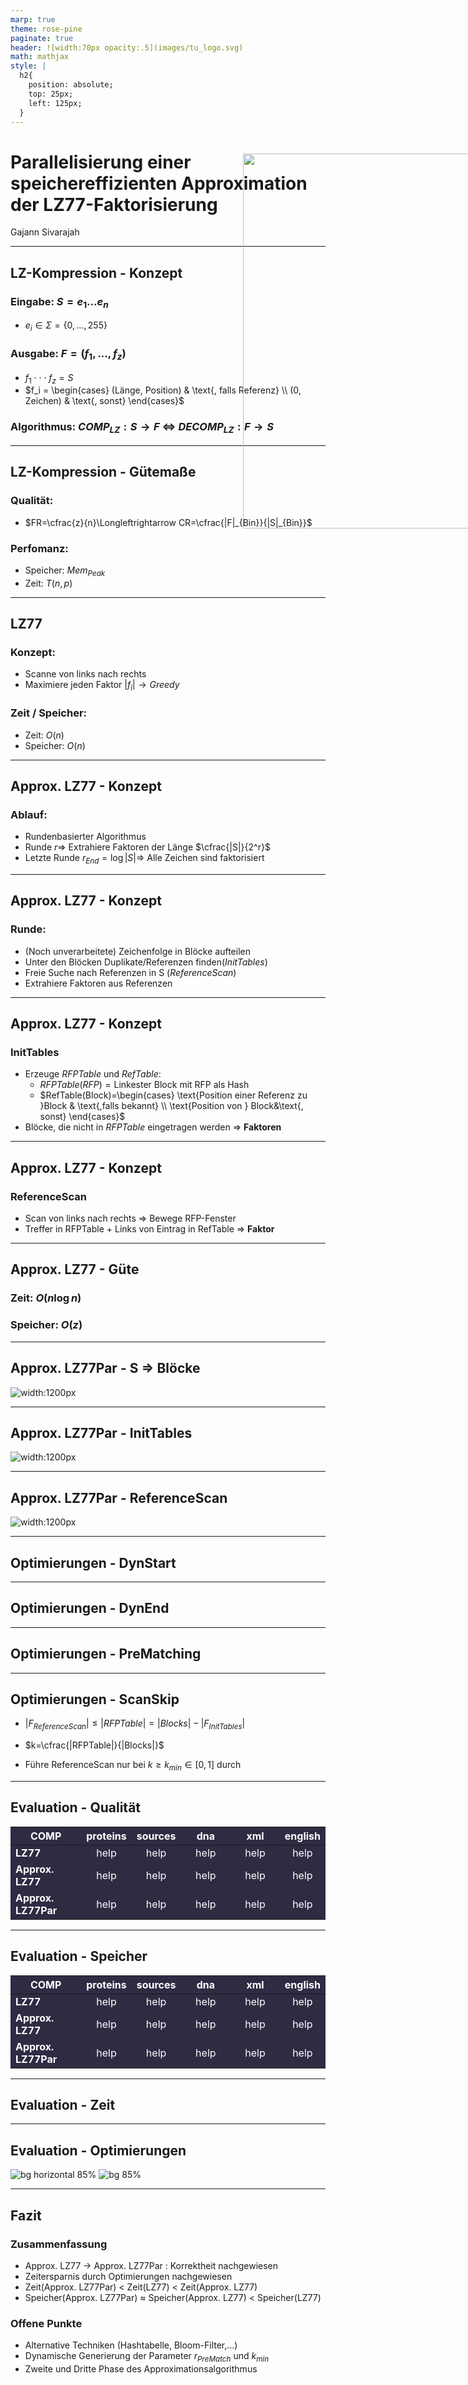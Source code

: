 ```yaml
---
marp: true
theme: rose-pine
paginate: true
header: ![width:70px opacity:.5](images/tu_logo.svg)
math: mathjax
style: |
  h2{
    position: absolute;
    top: 25px;
    left: 125px;
  }
---
```


<!-- _paginate: skip -->

# Parallelisierung einer speichereffizienten Approximation der LZ77-Faktorisierung

Gajann Sivarajah

---

<!-- footer: Gajann Sivarajah-->

## LZ-Kompression - Konzept
### Eingabe: $S=e_1...e_n$
- $e_i\in\Sigma =\{0,...,255\}$
### Ausgabe: $F=(f_1,...,f_z)$
- $f_1\cdot\cdot\cdot f_z=S$
- $f_i = \begin{cases}
(Länge, Position) & \text{, falls Referenz} \\
(0, Zeichen) & \text{, sonst}
\end{cases}$

### Algorithmus: $COMP_{LZ}:S\rightarrow F$ $\Longleftrightarrow$ $DECOMP_{LZ}:F\rightarrow S$
---

## LZ-Kompression - Gütemaße

<style scoped>
img[src="images/scale.svg"]{
  position: absolute;
  top: 300px;
  left: 600px;
  width:600px;
}
</style>

### Qualität:
- $FR=\cfrac{z}{n}\Longleftrightarrow CR=\cfrac{|F|_{Bin}}{|S|_{Bin}}$

### Perfomanz:
- Speicher: $Mem_{Peak}$
- Zeit: $T(n, p)$

![](images/scale.svg)

---

## LZ77

### Konzept:
- Scanne von links nach rechts
- Maximiere jeden Faktor $|f_i|\rightarrow Greedy$

### Zeit / Speicher:
- Zeit: $O(n)$
- Speicher: $O(n)$

---

## Approx. LZ77 - Konzept

### Ablauf:
- Rundenbasierter Algorithmus
- Runde $r\Rightarrow$ Extrahiere Faktoren der Länge $\cfrac{|S|}{2^r}$
- Letzte Runde $r_{End}=\log{|S|}\Rightarrow$ Alle Zeichen sind faktorisiert

---

## Approx. LZ77 - Konzept
### Runde:
- (Noch unverarbeitete) Zeichenfolge in Blöcke aufteilen
- Unter den Blöcken Duplikate/Referenzen finden($InitTables$)
- Freie Suche nach Referenzen in S ($ReferenceScan$)
- Extrahiere Faktoren aus Referenzen

---

## Approx. LZ77 - Konzept
### InitTables
- Erzeuge $RFPTable$ und $RefTable$:
    - $RFPTable(RFP)=\text{Linkester Block mit RFP als Hash}$
    - $RefTable(Block)=\begin{cases}
    \text{Position einer Referenz zu }Block & \text{,falls bekannt} \\
    \text{Position von } Block&\text{, sonst}
     \end{cases}$
- Blöcke, die nicht in $RFPTable$ eingetragen werden $\Rightarrow$ **Faktoren**

---

## Approx. LZ77 - Konzept
### ReferenceScan
- Scan von links nach rechts $\Rightarrow$ Bewege RFP-Fenster
- Treffer in RFPTable + Links von Eintrag in RefTable $\Rightarrow$ **Faktor**

---

## Approx. LZ77 - Güte
### Zeit: $O(n\log{n})$
### Speicher: $O(z)$

---

## Approx. LZ77Par - S $\Rightarrow$ Blöcke
![width:1200px](images/parallel_initnodes.svg)

---

## Approx. LZ77Par - InitTables
![width:1200px](images/parallel_inittables.svg)


---

## Approx. LZ77Par - ReferenceScan
![width:1200px](images/parallel_referencescan.svg)

---

## Optimierungen - DynStart


---

## Optimierungen - DynEnd

---

## Optimierungen - PreMatching

---

## Optimierungen - ScanSkip
- $|F_{ReferenceScan}|\leq |RFPTable|=|Blocks|-|F_{InitTables}|$
- $k=\cfrac{|RFPTable|}{|Blocks|}$

- Führe ReferenceScan nur bei $k\geq k_{min}\in [0,1]$ durch

---

<style scoped>
  td{background-color:#2F2B43; color:white} 
  tr{background-color:#2F2B43; color:white;}
  table{margin-left: auto; margin-right: auto;}
</style>


## Evaluation - Qualität

|**COMP**|**proteins**|**sources**|&nbsp;&nbsp;&nbsp;&nbsp;**dna**&nbsp;&nbsp;&nbsp;&nbsp;|&nbsp;&nbsp;&nbsp;&nbsp;**xml**&nbsp;&nbsp;&nbsp;&nbsp;|**english**|
|--------|:----------:|:---------:|:-----:|:-----:|:---------:|
|**LZ77**|help|help|help|help|help|
|**Approx. LZ77**|help|help|help|help|help|
|**Approx. LZ77Par**|help|help|help|help|help|

---

## Evaluation - Speicher

<style scoped>
  td{background-color:#2F2B43; color:white} 
  tr{background-color:#2F2B43; color:white;}
  table{margin-left: auto; margin-right: auto;}
</style>

|**COMP**|**proteins**|**sources**|&nbsp;&nbsp;&nbsp;&nbsp;**dna**&nbsp;&nbsp;&nbsp;&nbsp;|&nbsp;&nbsp;&nbsp;&nbsp;**xml**&nbsp;&nbsp;&nbsp;&nbsp;|**english**|
|--------|:----------:|:---------:|:-----:|:-----:|:---------:|
|**LZ77**|help|help|help|help|help|
|**Approx. LZ77**|help|help|help|help|help|
|**Approx. LZ77Par**|help|help|help|help|help|

---

## Evaluation - Zeit

---

## Evaluation - Optimierungen
![bg horizontal 85%](images/opt_stack.svg)
![bg 85%](images/unopt_stack.svg)

---

## Fazit

### Zusammenfassung
- Approx. LZ77 $\rightarrow$ Approx. LZ77Par : Korrektheit nachgewiesen
- Zeitersparnis durch Optimierungen nachgewiesen
- Zeit(Approx. LZ77Par) $<$ Zeit(LZ77) $<$ Zeit(Approx. LZ77)
- Speicher(Approx. LZ77Par) $\approx$ Speicher(Approx. LZ77) < Speicher(LZ77)

### Offene Punkte
- Alternative Techniken (Hashtabelle, Bloom-Filter,...)
- Dynamische Generierung der Parameter $r_{PreMatch}$ und $k_{min}$
- Zweite und Dritte Phase des Approximationsalgorithmus